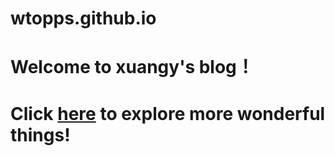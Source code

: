 # wtopps.github.io
# Welcome to xuangy's blog！
# Click [here](https://github.com/wtopps?tab=repositories) to explore more wonderful things!
